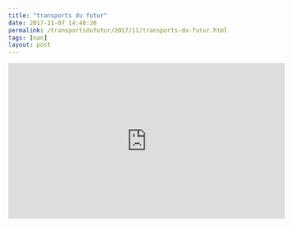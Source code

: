 ```yaml
---
title: "transports du futur"
date: 2017-11-07 14:48:20
permalink: /transportsdufutur/2017/11/transports-du-futur.html
tags: [nan]
layout: post
---
```


<iframe width="560" height="315" src="https://www.youtube.com/embed/1g-sidCQdQw" frameborder="0" allowfullscreen></iframe>
